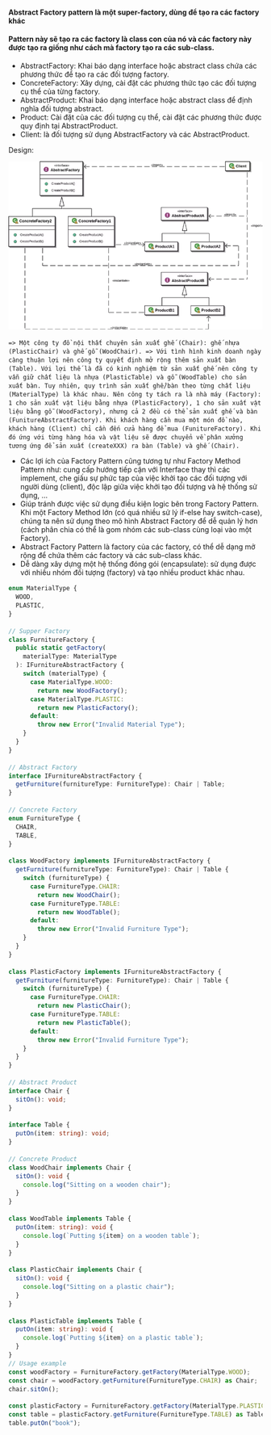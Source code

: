 #### Abstract Factory pattern là một super-factory, dùng để tạo ra các factory khác
#### Pattern này sẽ tạo ra các factory là class con của nó và các factory này được tạo ra giống như cách mà factory tạo ra các sub-class.

- AbstractFactory: Khai báo dạng interface hoặc abstract class chứa các phương thức để tạo ra các đối tượng factory.
- ConcreteFactory: Xây dựng, cài đặt các phương thức tạo các đối tượng cụ thể của từng factory.
- AbstractProduct: Khai báo dạng interface hoặc abstract class để định nghĩa đối tượng abstract.
- Product: Cài đặt của các đối tượng cụ thể, cài đặt các phương thức được quy định tại AbstractProduct.
- Client: là đối tượng sử dụng AbstractFactory và các AbstractProduct.
 
Design: 

![](842436c5-bd66-4d15-a18d-f92d99f76739.webp)


``=> Một công ty đồ nội thất chuyên sản xuất ghế (Chair): ghế nhựa (PlasticChair) và ghế gỗ (WoodChair). => Với tình hình kinh doanh ngày càng thuận lợi nên công ty quyết định mở rộng thêm sản xuất bàn (Table). Với lợi thế là đã có kinh nghiệm từ sản xuất ghế nên công ty vẫn giữ chất liệu là nhựa (PlasticTable) và gỗ (WoodTable) cho sản xuất bàn. Tuy nhiên, quy trình sản xuất ghế/bàn theo từng chất liệu (MaterialType) là khác nhau. Nên công ty tách ra là nhà máy (Factory): 1 cho sản xuất vật liệu bằng nhựa (PlasticFactory), 1 cho sản xuất vật liệu bằng gỗ (WoodFactory), nhưng cả 2 đều có thể sản xuất ghế và bàn (FunitureAbstractFactory). Khi khách hàng cần mua một món đồ nào, khách hàng (Client) chỉ cần đến cửa hàng để mua (FunitureFactory). Khi đó ứng với từng hàng hóa và vật liệu sẽ được chuyển về phân xưởng tương ứng để sản xuất (createXXX) ra bàn (Table) và ghế (Chair).``


- Các lợi ích của Factory Pattern cũng tương tự như Factory Method Pattern như: cung cấp hướng tiếp cận với Interface thay thì các implement, che giấu sự phức tạp của việc khởi tạo các đối tượng với người dùng (client), độc lập giữa việc khởi tạo đối tượng và hệ thống sử dụng, …
- Giúp tránh được việc sử dụng điều kiện logic bên trong Factory Pattern. Khi một Factory Method lớn (có quá nhiều sử lý if-else hay switch-case), chúng ta nên sử dụng theo mô hình Abstract Factory để dễ quản lý hơn (cách phân chia có thể là gom nhóm các sub-class cùng loại vào một Factory).
- Abstract Factory Pattern là factory của các factory, có thể dễ dạng mở rộng để chứa thêm các factory và các sub-class khác.
- Dễ dàng xây dựng một hệ thống đóng gói (encapsulate): sử dụng được với nhiều nhóm đối tượng (factory) và tạo nhiều product khác nhau.
  
```typescript
enum MaterialType {
  WOOD,
  PLASTIC,
}

// Supper Factory
class FurnitureFactory {
  public static getFactory(
    materialType: MaterialType
  ): IFurnitureAbstractFactory {
    switch (materialType) {
      case MaterialType.WOOD:
        return new WoodFactory();
      case MaterialType.PLASTIC:
        return new PlasticFactory();
      default:
        throw new Error("Invalid Material Type");
    }
  }
}

// Abstract Factory
interface IFurnitureAbstractFactory {
  getFurniture(furnitureType: FurnitureType): Chair | Table;
}

// Concrete Factory
enum FurnitureType {
  CHAIR,
  TABLE,
}

class WoodFactory implements IFurnitureAbstractFactory {
  getFurniture(furnitureType: FurnitureType): Chair | Table {
    switch (furnitureType) {
      case FurnitureType.CHAIR:
        return new WoodChair();
      case FurnitureType.TABLE:
        return new WoodTable();
      default:
        throw new Error("Invalid Furniture Type");
    }
  }
}

class PlasticFactory implements IFurnitureAbstractFactory {
  getFurniture(furnitureType: FurnitureType): Chair | Table {
    switch (furnitureType) {
      case FurnitureType.CHAIR:
        return new PlasticChair();
      case FurnitureType.TABLE:
        return new PlasticTable();
      default:
        throw new Error("Invalid Furniture Type");
    }
  }
}

// Abstract Product
interface Chair {
  sitOn(): void;
}

interface Table {
  putOn(item: string): void;
}

// Concrete Product
class WoodChair implements Chair {
  sitOn(): void {
    console.log("Sitting on a wooden chair");
  }
}

class WoodTable implements Table {
  putOn(item: string): void {
    console.log(`Putting ${item} on a wooden table`);
  }
}

class PlasticChair implements Chair {
  sitOn(): void {
    console.log("Sitting on a plastic chair");
  }
}

class PlasticTable implements Table {
  putOn(item: string): void {
    console.log(`Putting ${item} on a plastic table`);
  }
}
// Usage example
const woodFactory = FurnitureFactory.getFactory(MaterialType.WOOD);
const chair = woodFactory.getFurniture(FurnitureType.CHAIR) as Chair;
chair.sitOn();

const plasticFactory = FurnitureFactory.getFactory(MaterialType.PLASTIC);
const table = plasticFactory.getFurniture(FurnitureType.TABLE) as Table;
table.putOn("book");

```